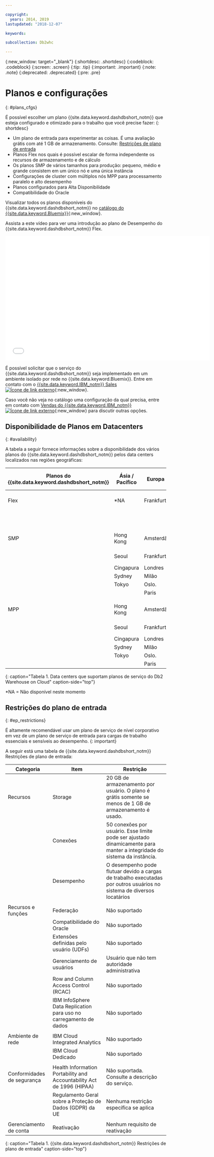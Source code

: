 ```yaml
---

copyright:
  years: 2014, 2019
lastupdated: "2018-12-07"

keywords:

subcollection: Db2whc

---
```


<!-- Attribute definitions --> 
{:new_window: target="_blank"}
{:shortdesc: .shortdesc}
{:codeblock: .codeblock}
{:screen: .screen}
{:tip: .tip}
{:important: .important}
{:note: .note}
{:deprecated: .deprecated}
{:pre: .pre}

# Planos e configurações
{: #plans_cfgs}

É possível escolher um plano {{site.data.keyword.dashdbshort_notm}} que esteja configurado e otimizado para o trabalho que você precise fazer:
{: shortdesc}

   * Um plano de entrada para experimentar as coisas. É uma avaliação grátis com até 1 GB de armazenamento. Consulte: [Restrições de plano de entrada](#ep_restrictions)
   * Planos Flex nos quais é possível escalar de forma independente os recursos de armazenamento e de cálculo
   * Os planos SMP de vários tamanhos para produção: pequeno, médio e grande consistem em um único nó e uma única instância
   * Configurações de cluster com múltiplos nós MPP para processamento paralelo e alto desempenho
   * Planos configurados para Alta Disponibilidade
   * Compatibilidade do Oracle

Visualizar todos os planos disponíveis do {{site.data.keyword.dashdbshort_notm}} no [catálogo do {{site.data.keyword.Bluemix}}](https://console.bluemix.net/catalog/services/db2-warehouse){:new_window}.
<!--   * Plans configured for data warehouse and online analytical processing (OLAP) workloads: [{{site.data.keyword.dashdbshort_notm}}](https://console.bluemix.net/catalog/services/db2-warehouse){:new_window} -->
<!--   * Plans configured for high-speed, transactional processing (OLTP): [{{site.data.keyword.dashdbshort_notm}} for Transactions](https://console.ng.bluemix.net/catalog/services/dashdb-for-transactions-sql-database){:new_window} -->

Assista a este vídeo para ver uma introdução ao plano de Desempenho do {{site.data.keyword.dashdbshort_notm}} Flex.

<iframe class="embed-responsive-item" id="youtubeplayer" title="Criando uma conexão por meio do Cognos Analytics" type="text/html" width="640" height="390" src="//www.youtube.com/embed/59PKSnzNQAg?rel=0" frameborder="0" webkitallowfullscreen mozallowfullscreen allowfullscreen> </iframe>

É possível solicitar que o serviço do {{site.data.keyword.dashdbshort_notm}} seja implementado em um ambiente isolado por
rede no {{site.data.keyword.Bluemix}}. Entre em contato com o [{{site.data.keyword.IBM_notm}} Sales ![Ícone de link externo](../../icons/launch-glyph.svg "Ícone de link externo")](https://www.ibm.com/connect/ibm/us/en/?lnk=fcw){:new_window}.

Caso você não veja no catálogo uma configuração da qual precisa, entre em contato com [Vendas do {{site.data.keyword.IBM_notm}}![Ícone de link externo](../../icons/launch-glyph.svg "Ícone de link externo")](https://www.ibm.com/connect/ibm/us/en/?lnk=fcw){:new_window} para discutir outras opções.

## Disponibilidade de Planos em Datacenters
{: #availability}

A tabela a seguir fornece informações sobre a disponibilidade dos vários planos do {{site.data.keyword.dashdbshort_notm}} pelos data centers localizados nas regiões geográficas:


| Planos do {{site.data.keyword.dashdbshort_notm}} | Ásia / Pacífico | Europa    | América do Norte / Central     | América do Sul |
|------------------------------|--------------|-----------|-----------------------    |---------------|
| Flex                         | *NA          | Frankfurt | Washington D.C. (us-leste) | *NA           |
|                              |              |           | Dallas (us-sul)         |               |  
|      |||||
| SMP                          | Hong Kong    | Amsterdã | Washington D.C. (us-leste) | São Paulo     |
|                              | Seoul        | Frankfurt | Dallas (us-sul)         |               | 
|                              | Cingapura    | Londres    | Montréal                  |               | 
|                              | Sydney       | Milão     | Querétaro                 |               | 
|                              | Tokyo        | Oslo.      | Toronto                   |               | 
|                              |              | Paris     |                           |               |
|      |||||
| MPP                          | Hong Kong    | Amsterdã | Washington D.C. (us-leste) | São Paulo     |
|                              | Seoul        | Frankfurt | Dallas (us-sul)         |               | 
|                              | Cingapura    | Londres    | Montréal                  |               | 
|                              | Sydney       | Milão     | Querétaro                 |               | 
|                              | Tokyo        | Oslo.      | Toronto                   |               | 
|                              |              | Paris     |                           |               |
{: caption="Tabela 1. Data centers que suportam planos de serviço do Db2 Warehouse on Cloud" caption-side="top"}

*NA = Não disponível neste momento

## Restrições do plano de entrada
{: #ep_restrictions}

É altamente recomendável usar um plano de serviço de nível corporativo em vez de um plano de serviço de entrada para cargas de trabalho essenciais e sensíveis ao desempenho. 
{: important}

A seguir está uma tabela de {{site.data.keyword.dashdbshort_notm}} Restrições de plano de entrada:

| Categoria | Item | Restrição | 
|----------|------|-------------|
| Recursos | Storage | 20 GB de armazenamento por usuário. O plano é grátis somente se menos de 1 GB de armazenamento é usado. |
|  | Conexões | 50 conexões por usuário. Esse limite pode ser ajustado dinamicamente para manter a integridade do sistema da instância. |
|  | Desempenho | O desempenho pode flutuar devido a cargas de trabalho executadas por outros usuários no sistema de diversos locatários |
|  |  |
| Recursos e funções | Federação | Não suportado |
|  | Compatibilidade do Oracle | Não suportado |
|  | Extensões definidas pelo usuário (UDFs) | Não suportado |
|  | Gerenciamento de usuários | Usuário que não tem autoridade administrativa |
|  | Row and Column Access Control (RCAC) | Não suportado |
|  | IBM InfoSphere Data Replication para uso no carregamento de dados | Não suportado |
|  |  |
| Ambiente de rede | IBM Cloud Integrated Analytics | Não suportado |
|  | IBM Cloud Dedicado | Não suportado |
|  |  |
| Conformidades de segurança | Health Information Portability and Accountability Act de 1996 (HIPAA) | Não suportada. Consulte a descrição do serviço. |
|  | Regulamento Geral sobre a Proteção de Dados (GDPR) da UE | Nenhuma restrição específica se aplica |
|  |  |
| Gerenciamento de conta | Reativação | Nenhum requisito de reativação |
{: caption="Tabela 1. {{site.data.keyword.dashdbshort_notm}} Restrições de plano de entrada" caption-side="top"}
